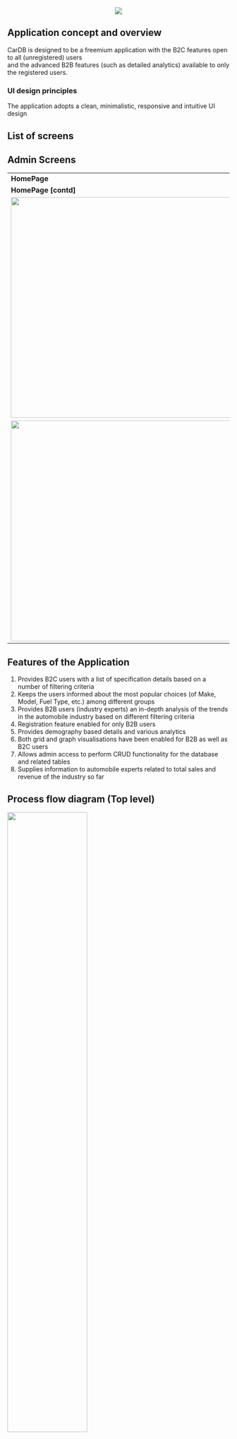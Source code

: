 
<center><img src="https://user-images.githubusercontent.com/84401192/170089076-b381f98a-9997-48be-8465-c447328c30ad.png"></center>

## Application concept and overview
CarDB is designed to be a freemium application with the B2C features open to all (unregistered) users <br>
and the advanced B2B features (such as detailed analytics) available to only the registered users.
### UI design principles 
The application adopts a clean, minimalistic, responsive and intuitive UI design

## List of screens

## Admin Screens
<table>
  <tr>
    <td><b> HomePage </b></td>
  </tr>
  <tr>
     <td><b> HomePage [contd] </b></td>
  </tr>
  <tr>
    <td><img src = "https://user-images.githubusercontent.com/84401192/170094769-9cd03c06-c437-4886-8574-8add2538384a.png" width = 500></td>
  </tr>
  <tr>
     <td><img src = "https://user-images.githubusercontent.com/84401192/170095933-cc1e04e2-ecfa-4e43-9f4e-3d950ee821fe.png" width = 500></td>
  </tr>
 </table>

## Features of the Application
1. Provides B2C users with a list of specification details based on a number of filtering criteria
2. Keeps the users informed about the most popular choices (of Make, Model, Fuel Type, etc.) among different groups
3. Provides B2B users (industry experts) an in-depth analysis of the trends in the automobile industry based on different filtering criteria
4. Registration feature enabled for only B2B users
5. Provides demography based details and various analytics
6. Both grid and graph visualisations have been enabled for B2B as well as B2C users
7. Allows admin access to perform CRUD functionality for the database and related tables
8. Supplies information to automobile experts related to total sales and revenue of the industry so far

## Process flow diagram (Top level)
<img src="https://user-images.githubusercontent.com/84401192/170506552-dab7cab9-f826-4fd5-8313-89105d85df3e.png" width=60% height=60%>


## Future Scope [Feature to be added - Benefit]
1. Provide a separate detailed popup page for each car specifications along with individual car images
2. Include a user reviews section
3. QnA section and discussion forum for increasing user engagement and time spent on the website
4. Comparison section for 2 or multiple cars
5. Showing different financing options for customers (like EMIs)
6. Include a predictive analysis feature that allows industry experts understand future market trends
7. Provide analysis results to users in textual format
8. Having transactional level data will help provide better and diverse analysis results to users
9. Allow uploading of csv file for adding data through admin screens of the database will save data entry works for huger datasets


## Tech Stack
<a href="https://www.w3.org/TR/html5/" title="HTML5"><img src="https://github.com/get-icon/geticon/raw/master/icons/html-5.svg" alt="HTML5" width="40px" height="40px"></a>
<a href="https://www.w3.org/TR/CSS/" title="CSS3"><img src="https://github.com/get-icon/geticon/raw/master/icons/css-3.svg" alt="CSS3" width="40px" height="40px"></a>
<a href="https://www.w3.org/TR/JS/" title="Javascript"><img src="https://github.com/get-icon/geticon/raw/master/icons/javascript.svg" alt="CSS3" width="40px" height="40px"></a>&nbsp;
<a href="https://www.w3.org/TR/MySQL/" title="MySQL"><img src="https://github.com/get-icon/geticon/raw/master/icons/mysql.svg" alt="CSS3" width="40px" height="40px"></a>&nbsp;<a href="https://www.w3.org/TR/Bootstrap/" title="Bootstap"><img src="https://github.com/get-icon/geticon/raw/master/icons/bootstrap.svg" alt="CSS3" width="40px" height="40px"></a>

## Requirements
<ul>
  <li>
  <h4>Software</h4>
    <ul>
       <li>Xampp version 3.3.0 or higher</li>
       <li>Php version 7.4.22 or higher</li>
       <li>MySQL version  or higher</li>
      </ul>
  </li>
  <li>
  <h4>Hardware</h4> 
  <ul>
       <li>4 GB RAM or higher</li>
       <li>An open and analytical mind</li>
   </ul>
  </li>
</ul>
  
## Instructions for setup
1. Clone this repository using ``` git clone https://github.com/alisha-kamat/Microsoft-Engage-2022 ```
2. Move the ``` Microsoft-Engage-2022 ``` folder to ```C:\xampp\htdocs  ```
3. Run the ``` C:\xampp\htdocs\Microsoft-Engage-2022\admin\setup-db.php ``` file to setup the database on your local machine
4. The website is now running on http://localhost/Microsoft-Engage-2022/homepage

## Links
<ul>
  <li><a href="">Demo Video</a></li>
  <li><a href="https://www.onnicles.com/app/cdb/homepage"</a>Deployed Website</li>
  <li><a href="">Database Schema</a></li>
  <li><a href="">Design Document</a></li>
  <li><a href="https://www.canva.com/design/DAFBt41cctQ/wSOAyrJq1g3pfLEuVSNtaA/edit">Sprint Document</a></li>
  <li><a href="">Process Flow Document</a></li>
  <li><a href="https://docs.google.com/document/d/1vc0a9NzqR2KYaYzcdi-upbOAtXeM3JXsPua4x98Oetc/edit?usp=sharing">Project Timeline</a></li>
</ul>


